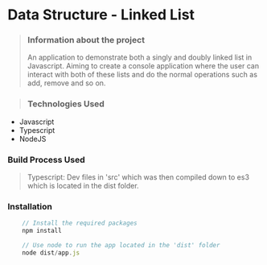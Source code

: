 # Data Structure - Linked List #

> ### Information about the project
> An application to demonstrate both a singly and doubly linked list in Javascript. Aiming to create a console application where the user can interact with both of these lists and do the normal operations such as add, remove and so on.

> ### Technologies Used ###
* Javascript
* Typescript
* NodeJS 

### Build Process Used ###

> Typescript: Dev files in 'src' which was then compiled down to es3 which is located in the dist folder.

### Installation ###

```javascript
    // Install the required packages
    npm install

    // Use node to run the app located in the 'dist' folder
    node dist/app.js
```